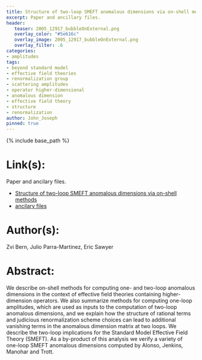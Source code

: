 ```yaml
---
title: Structure of two-loop SMEFT anomalous dimensions via on-shell methods
excerpt: Paper and ancillary files.
header:
   teaser: 2005_12917_bubbleOnExternal.png
   overlay_color: "#5e616c"
   overlay_image: 2005_12917_bubbleOnExternal.png
   overlay_filter: .6
categories:
- amplitudes
tags:
- beyond standard model
- effective field theories
- renormalization group
- scattering amplitudes
- operator higher-dimensional
- anomalous dimension
- effective field theory
- structure
- renormalization
author: John_Joseph
pinned: true
---
```

{% include base_path %}

# Link(s):
Paper and ancilary files.
  * [Structure of two-loop SMEFT anomalous dimensions via on-shell methods](https://arxiv.org/abs/2005.12917)
  * [ancilary files](https://arxiv.org/src/2005.12917/anc)

# Author(s):
Zvi Bern, Julio Parra-Martinez, Eric Sawyer

# Abstract:
We describe on-shell methods for computing one- and two-loop anomalous dimensions in the context of effective field theories containing higher-dimension operators. We also summarize methods for computing one-loop amplitudes, which are used as inputs to the computation of two-loop anomalous dimensions, and we explain how the structure of rational terms and judicious renormalization scheme choices can lead to additional vanishing terms in the anomalous dimension matrix at two loops. We describe the two-loop implications for the Standard Model Effective Field Theory (SMEFT). As a by-product of this analysis we verify a variety of one-loop SMEFT anomalous dimensions computed by Alonso, Jenkins, Manohar and Trott.